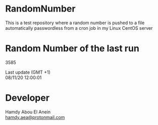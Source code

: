 # RandomNumber    
This is a test repository where a random number is pushed to a file automatically passwordless from a cron job in my Linux CentOS server    
# Random Number of the last run   
3585
      
Last update (GMT +1)    
08/11/20 12:00:01
# Developer    
Hamdy Abou El Anein   
hamdy.aea@protonmail.com
